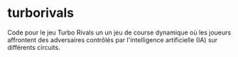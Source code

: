 # turborivals
Code pour le jeu Turbo Rivals un un jeu de course dynamique où les joueurs affrontent des adversaires contrôlés par l'intelligence artificielle (IA) sur différents circuits. 
